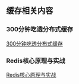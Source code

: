 ## 缓存相关内容
### 300分钟吃透分布式缓存
[300分钟吃透分布式缓存](http://learn.lianglianglee.com/%E4%B8%93%E6%A0%8F/300%E5%88%86%E9%92%9F%E5%90%83%E9%80%8F%E5%88%86%E5%B8%83%E5%BC%8F%E7%BC%93%E5%AD%98-%E5%AE%8C/05%20%E7%BC%93%E5%AD%98%E6%95%B0%E6%8D%AE%E4%B8%8D%E4%B8%80%E8%87%B4%E5%92%8C%E5%B9%B6%E5%8F%91%E7%AB%9E%E4%BA%89%E6%80%8E%E4%B9%88%E5%A4%84%E7%90%86%EF%BC%9F.md)
### Redis核心原理与实战
[Redis核心原理与实战](http://learn.lianglianglee.com/%E4%B8%93%E6%A0%8F/Redis%20%E6%A0%B8%E5%BF%83%E5%8E%9F%E7%90%86%E4%B8%8E%E5%AE%9E%E6%88%98)
